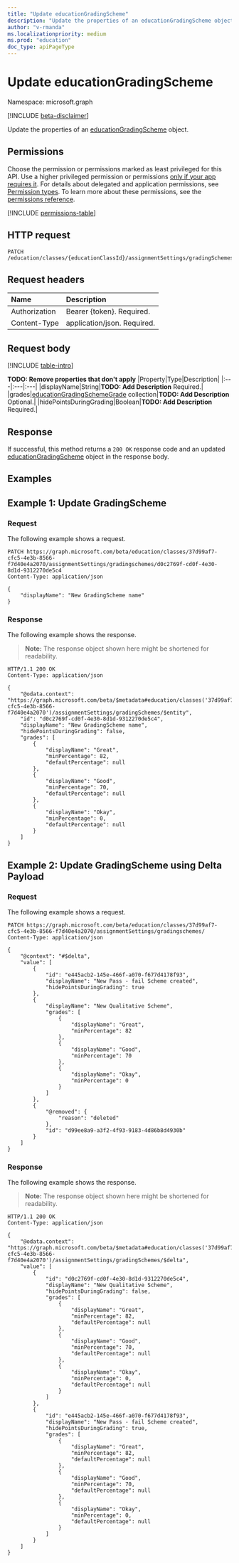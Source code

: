 ```yaml
---
title: "Update educationGradingScheme"
description: "Update the properties of an educationGradingScheme object."
author: "v-rmanda"
ms.localizationpriority: medium
ms.prod: "education"
doc_type: apiPageType
---
```


# Update educationGradingScheme

Namespace: microsoft.graph

[!INCLUDE [beta-disclaimer](../../includes/beta-disclaimer.md)]

Update the properties of an [educationGradingScheme](../resources/educationgradingscheme.md) object.

## Permissions

Choose the permission or permissions marked as least privileged for this API. Use a higher privileged permission or permissions [only if your app requires it](/graph/permissions-overview#best-practices-for-using-microsoft-graph-permissions). For details about delegated and application permissions, see [Permission types](/graph/permissions-overview#permission-types). To learn more about these permissions, see the [permissions reference](/graph/permissions-reference).

<!-- {
  "blockType": "permissions",
  "name": "educationgradingscheme-update-permissions"
}
-->
[!INCLUDE [permissions-table](../includes/permissions/educationgradingscheme-update-permissions.md)]

## HTTP request

<!-- {
  "blockType": "ignored"
}
-->
``` http
PATCH /education/classes/{educationClassId}/assignmentSettings/gradingSchemes/{educationGradingSchemeId}
```

## Request headers

|Name|Description|
|:---|:---|
|Authorization|Bearer {token}. Required.|
|Content-Type|application/json. Required.|

## Request body

[!INCLUDE [table-intro](../../includes/update-property-table-intro.md)]


**TODO: Remove properties that don't apply**
|Property|Type|Description|
|:---|:---|:---|
|displayName|String|**TODO: Add Description** Required.|
|grades|[educationGradingSchemeGrade](../resources/educationgradingschemegrade.md) collection|**TODO: Add Description** Optional.|
|hidePointsDuringGrading|Boolean|**TODO: Add Description** Required.|



## Response

If successful, this method returns a `200 OK` response code and an updated [educationGradingScheme](../resources/educationgradingscheme.md) object in the response body.

## Examples

## Example 1: Update GradingScheme
### Request

The following example shows a request.
<!-- {
  "blockType": "request",
  "name": "update_educationgradingscheme"
}
-->
``` http
PATCH https://graph.microsoft.com/beta/education/classes/37d99af7-cfc5-4e3b-8566-f7d40e4a2070/assignmentSettings/gradingschemes/d0c2769f-cd0f-4e30-8d1d-9312270de5c4
Content-Type: application/json

{
    "displayName": "New GradingScheme name"
}
```

### Response

The following example shows the response.
>**Note:** The response object shown here might be shortened for readability.
<!-- {
  "blockType": "response",
  "truncated": true
}
-->
``` http
HTTP/1.1 200 OK
Content-Type: application/json

{
    "@odata.context": "https://graph.microsoft.com/beta/$metadata#education/classes('37d99af7-cfc5-4e3b-8566-f7d40e4a2070')/assignmentSettings/gradingSchemes/$entity",
    "id": "d0c2769f-cd0f-4e30-8d1d-9312270de5c4",
    "displayName": "New GradingScheme name",
    "hidePointsDuringGrading": false,
    "grades": [
        {
            "displayName": "Great",
            "minPercentage": 82,
            "defaultPercentage": null
        },
        {
            "displayName": "Good",
            "minPercentage": 70,
            "defaultPercentage": null
        },
        {
            "displayName": "Okay",
            "minPercentage": 0,
            "defaultPercentage": null
        }
    ]
}
```

## Example 2: Update GradingScheme using Delta Payload
### Request

The following example shows a request.
<!-- {
  "blockType": "request",
  "name": "update_educationgradingscheme_deltaPayload"
}
-->
``` http
PATCH https://graph.microsoft.com/beta/education/classes/37d99af7-cfc5-4e3b-8566-f7d40e4a2070/assignmentSettings/gradingschemes/
Content-Type: application/json

{
    "@context": "#$delta",
    "value": [
        {
            "id": "e445acb2-145e-466f-a070-f677d4178f93",
            "displayName": "New Pass - fail Scheme created",
            "hidePointsDuringGrading": true
        },
        {
            "displayName": "New Qualitative Scheme",
            "grades": [
                {
                    "displayName": "Great",
                    "minPercentage": 82
                },
                {
                    "displayName": "Good",
                    "minPercentage": 70
                },
                {
                    "displayName": "Okay",
                    "minPercentage": 0
                }
            ]
        },        
        {
            "@removed": {
                "reason": "deleted"
            },
            "id": "d99ee8a9-a3f2-4f93-9183-4d86b8d4930b"
        }
    ]
}
```

### Response

The following example shows the response.
>**Note:** The response object shown here might be shortened for readability.
<!-- {
  "blockType": "response",
  "truncated": true
}
-->
``` http
HTTP/1.1 200 OK
Content-Type: application/json

{
    "@odata.context": "https://graph.microsoft.com/beta/$metadata#education/classes('37d99af7-cfc5-4e3b-8566-f7d40e4a2070')/assignmentSettings/gradingSchemes/$delta",
    "value": [
        {
            "id": "d0c2769f-cd0f-4e30-8d1d-9312270de5c4",
            "displayName": "New Qualitative Scheme",
            "hidePointsDuringGrading": false,
            "grades": [
                {
                    "displayName": "Great",
                    "minPercentage": 82,
                    "defaultPercentage": null
                },
                {
                    "displayName": "Good",
                    "minPercentage": 70,
                    "defaultPercentage": null
                },
                {
                    "displayName": "Okay",
                    "minPercentage": 0,
                    "defaultPercentage": null
                }
            ]
        },
        {
            "id": "e445acb2-145e-466f-a070-f677d4178f93",
            "displayName": "New Pass - fail Scheme created",
            "hidePointsDuringGrading": true,
            "grades": [
                {
                    "displayName": "Great",
                    "minPercentage": 82,
                    "defaultPercentage": null
                },
                {
                    "displayName": "Good",
                    "minPercentage": 70,
                    "defaultPercentage": null
                },
                {
                    "displayName": "Okay",
                    "minPercentage": 0,
                    "defaultPercentage": null
                }
            ]
        }
    ]
}
```
